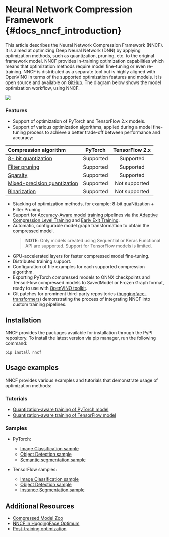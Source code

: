 # Neural Network Compression Framework {#docs_nncf_introduction}

This article describes the Neural Network Compression Framework (NNCF). It is aimed at optimizing Deep Neural Network (DNN) by applying optimization methods, such as quantization, pruning, etc. to the original framework model. NNCF provides in-training optimization capabilities which means that optimization methods require model fine-tuning or even re-training. NNCF is distributed as a separate tool but is highly aligned with OpenVINO in terms of the supported optimization features and models. It is open source and available on [GitHub](https://github.com/openvinotoolkit/nncf). The diagram below shows the model optimization workflow, using NNCF.

![](../img/nncf_workflow.png)

### Features
- Support of optimization of PyTorch and TensorFlow 2.x models.
- Support of various optimization algorithms, applied during a model fine-tuning process to achieve a better trade-off between performance and accuracy:
  
 |Compression algorithm|PyTorch|TensorFlow 2.x|
 | :--- | :---: | :---: |
 |[8- bit quantization](https://github.com/openvinotoolkit/nncf/blob/develop/docs/compression_algorithms/Quantization.md) | Supported | Supported |
 |[Filter pruning](https://github.com/openvinotoolkit/nncf/blob/develop/docs/compression_algorithms/Pruning.md) | Supported | Supported |
 |[Sparsity](https://github.com/openvinotoolkit/nncf/blob/develop/docs/compression_algorithms/Sparsity.md) | Supported | Supported |
 |[Mixed-precision quantization](https://github.com/openvinotoolkit/nncf/blob/develop/docs/compression_algorithms/Quantization.md#mixed_precision_quantization) | Supported | Not supported |
 |[Binarization](https://github.com/openvinotoolkit/nncf/blob/develop/docs/compression_algorithms/Binarization.md) | Supported | Not supported |
  
- Stacking of optimization methods, for example: 8-bit quaNtization + Filter Pruning.
- Support for [Accuracy-Aware model training](https://github.com/openvinotoolkit/nncf/blob/develop/docs/Usage.md#accuracy-aware-model-training) pipelines via the [Adaptive Compression Level Training](https://github.com/openvinotoolkit/nncf/tree/develop/docs/accuracy_aware_model_training/AdaptiveCompressionLevelTraining.md) and [Early Exit Training](https://github.com/openvinotoolkit/nncf/tree/develop/docs/accuracy_aware_model_training/EarlyExitTrainig.md).
- Automatic, configurable model graph transformation to obtain the compressed model.
  > **NOTE**: Only models created using Sequential or Keras Functional API are supported. Support for TensorFlow models is limited. 
- GPU-accelerated layers for faster compressed model fine-tuning.
- Distributed training support.
- Configuration of file examples for each supported compression algorithm.
- Exporting PyTorch compressed models to ONNX checkpoints and TensorFlow compressed models to SavedModel or Frozen Graph format, ready to use with [OpenVINO toolkit](https://github.com/openvinotoolkit/).
- Git patches for prominent third-party repositories ([huggingface-transformers](https://github.com/huggingface/transformers)) demonstrating the process of integrating NNCF into custom training pipelines.

## Installation
NNCF provides the packages available for installation through the PyPI repository. To install the latest version via pip manager, run the following command:
```
pip install nncf
```

## Usage examples
NNCF provides various examples and tutorials that demonstrate usage of optimization methods:

### Tutorials
- [Quantization-aware training of PyTorch model](https://github.com/openvinotoolkit/openvino_notebooks/tree/main/notebooks/302-pytorch-quantization-aware-training)
- [Quantization-aware training of TensorFlow model](https://github.com/openvinotoolkit/openvino_notebooks/tree/main/notebooks/305-tensorflow-quantization-aware-training)

### Samples
- PyTorch: 
  - [Image Classification sample](https://github.com/openvinotoolkit/nncf/blob/develop/examples/torch/classification/README.md)
  - [Object Detection sample](https://github.com/openvinotoolkit/nncf/blob/develop/examples/torch/object_detection/README.md)
  - [Semantic segmentation sample](https://github.com/openvinotoolkit/nncf/blob/develop/examples/torch/semantic_segmentation/README.md)

- TensorFlow samples:
  - [Image Classification sample](https://github.com/openvinotoolkit/nncf/blob/develop/examples/tensorflow/classification/README.md)
  - [Object Detection sample](https://github.com/openvinotoolkit/nncf/blob/develop/examples/tensorflow/object_detection/README.md)
  - [Instance Segmentation sample](https://github.com/openvinotoolkit/nncf/blob/develop/examples/tensorflow/segmentation/README.md)


## Additional Resources
- [Compressed Model Zoo](https://github.com/openvinotoolkit/nncf#nncf-compressed-model-zoo)
- [NNCF in HuggingFace Optimum](https://github.com/openvinotoolkit/openvino_contrib/tree/master/modules/optimum)
- [Post-training optimization](../../tools/pot/docs/Introduction.md)

